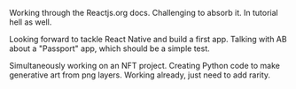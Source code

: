 
Working through the Reactjs.org docs. Challenging to absorb it. In tutorial hell as well.

Looking forward to tackle React Native and build a first app. Talking with AB about a "Passport" app, which should be a simple test. 

Simultaneously working on an NFT project. Creating Python code to make generative art from png layers. Working already, just need to add rarity. 
